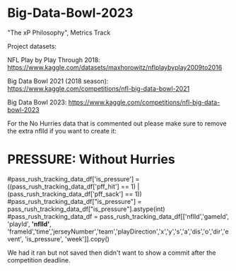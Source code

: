 # Big-Data-Bowl-2023
"The xP Philosophy",  Metrics Track

Project datasets:

NFL Play by Play Through 2018: https://www.kaggle.com/datasets/maxhorowitz/nflplaybyplay2009to2016

Big Data Bowl 2021 (2018 season): https://www.kaggle.com/competitions/nfl-big-data-bowl-2021

Big Data Bowl 2023: https://www.kaggle.com/competitions/nfl-big-data-bowl-2023

For the No Hurries data that is commented out please make sure to remove the extra nflId if you want to create it:
# PRESSURE: Without Hurries
#pass_rush_tracking_data_df['is_pressure'] = ((pass_rush_tracking_data_df['pff_hit'] == 1) | (pass_rush_tracking_data_df['pff_sack'] == 1)) 
#pass_rush_tracking_data_df["is_pressure"] = pass_rush_tracking_data_df["is_pressure"].astype(int)
#pass_rush_tracking_data_df = pass_rush_tracking_data_df[['nflId','gameId', 'playId', <b>'nflId'</b>, 'frameId','time','jerseyNumber','team','playDirection','x','y','s','a','dis','o','dir','event', 'is_pressure', 'week']].copy()

We had it ran but not saved then didn't want to show a commit after the competition deadline.
